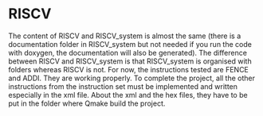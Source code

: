 # RISCV
The content of RISCV and RISCV_system is almost the same (there is a documentation folder in RISCV_system but not needed if you run the code with doxygen, the documentation will also be generated).
The difference between RISCV and RISCV_system is that RISCV_system is organised with folders whereas RISCV is not.
For now, the instructions tested are FENCE and ADDI. They are working properly. To complete the project, all the other instructions from the instruction set must be implemented and written especially in the xml file.
About the xml and the hex files, they have to be put in the folder where Qmake build the project.
